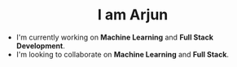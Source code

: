 </div><h1 align="center">I am Arjun</h1>

* I'm currently working on **Machine Learning** and **Full Stack Development**.
* I'm looking to collaborate on **Machine Learning** and **Full Stack**.

